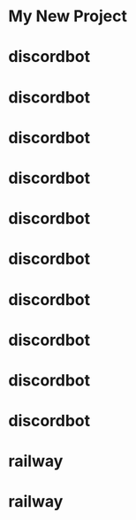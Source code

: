 # My New Project
# discordbot
# discordbot
# discordbot
# discordbot
# discordbot
# discordbot
# discordbot
# discordbot
# discordbot
# discordbot
# railway
# railway
